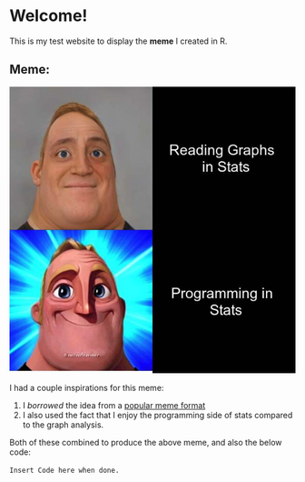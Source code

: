 # Welcome!
This is my test website to display the **meme** I created in R.

## Meme:
![](my_meme.png)

I had a couple inspirations for this meme:
1. I *borrowed* the idea from a [popular meme format](https://knowyourmeme.com/memes/mr-incredible-becoming-uncanny)
2. I also used the fact that I enjoy the programming side of stats compared to the graph analysis. 

Both of these combined to produce the above meme, and also the below code:

`
Insert Code here when done.
`
